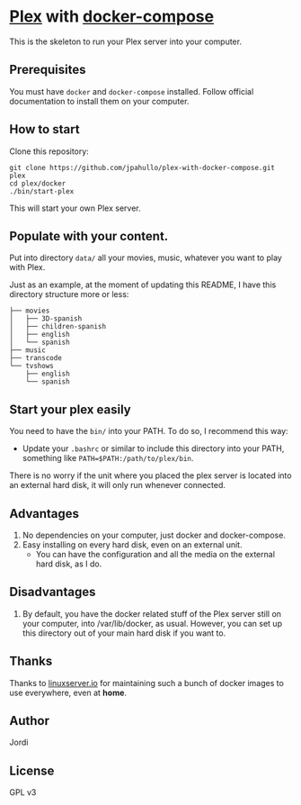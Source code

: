 # [Plex](https://www.plex.tv/) with [docker-compose](https://docs.docker.com/compose/)

This is the skeleton to run your Plex server into your computer.

## Prerequisites

You must have `docker` and `docker-compose` installed. Follow official
documentation to install them on your computer.

## How to start

Clone this repository:

```
git clone https://github.com/jpahullo/plex-with-docker-compose.git plex
cd plex/docker
./bin/start-plex
```

This will start your own Plex server.

## Populate with your content.

Put into directory `data/` all your movies, music, whatever you want
to play with Plex.

Just as an example, at the moment of updating this README, I have this
directory structure more or less:

```shell
├── movies
│   ├── 3D-spanish
│   ├── children-spanish
│   ├── english
│   └── spanish
├── music
├── transcode
└── tvshows
    ├── english
    └── spanish
```

## Start your plex easily

You need to have the `bin/` into your PATH. To do so, I recommend this way:

* Update your `.bashrc` or similar to include this directory into your 
PATH, something like `PATH=$PATH:/path/to/plex/bin`.

There is no worry if the unit where you placed the plex server is located
into an external hard disk, it will only run whenever connected.

## Advantages

1. No dependencies on your computer, just docker and docker-compose.
1. Easy installing on every hard disk, even on an external unit.
    * You can have the configuration and all the media on the external hard
      disk, as I do. 

## Disadvantages

1. By default, you have the docker related stuff of the Plex server still on your computer,
into /var/lib/docker, as usual. However, you can set up this directory out of
your main hard disk if you want to.

## Thanks

Thanks to [linuxserver.io](https://github.com/linuxserver) for maintaining such
a bunch of docker images to use everywhere, even at **home**.

## Author

Jordi

## License

GPL v3
